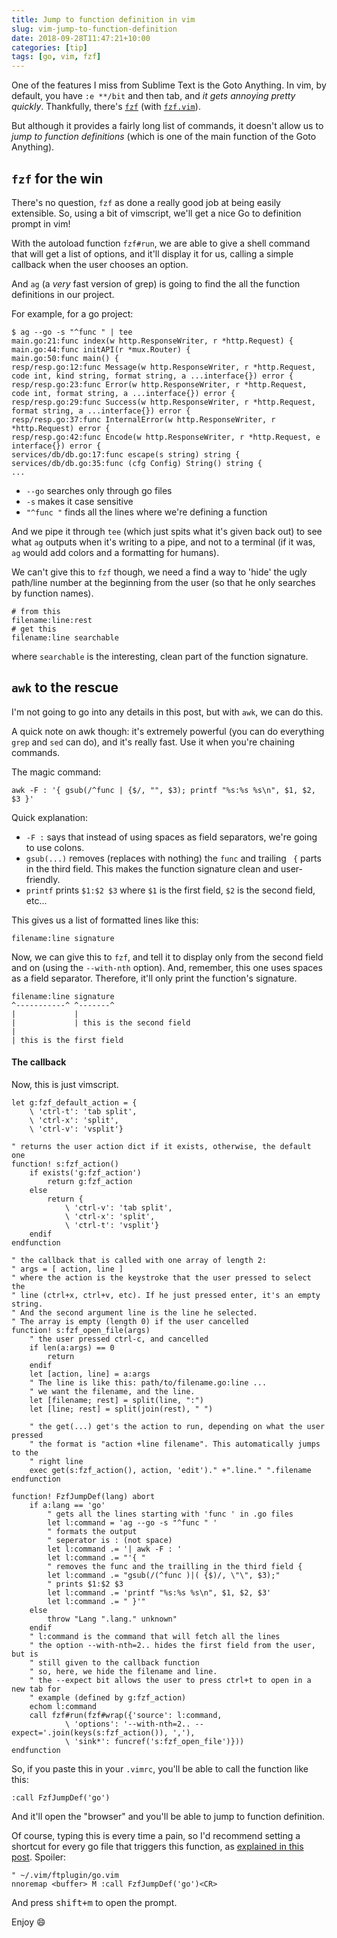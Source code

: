 ```yaml
---
title: Jump to function definition in vim
slug: vim-jump-to-function-definition
date: 2018-09-28T11:47:21+10:00
categories: [tip]
tags: [go, vim, fzf]
---
```


One of the features I miss from Sublime Text is the Goto Anything. In vim, by
default, you have `:e **/bit` and then tab, and *it gets annoying pretty
quickly*. Thankfully, there's [`fzf`][fzf] (with [`fzf.vim`][fzf.vim]).

But although it provides a fairly long list of commands, it doesn't allow us to
*jump to function definitions* (which is one of the main function of the Goto
Anything).

## `fzf` for the win

There's no question, `fzf` as done a really good job at being easily extensible.
So, using a bit of vimscript, we'll get a nice Go to definition prompt in vim!

With the autoload function `fzf#run`, we are able to give a shell command
that will get a list of options, and it'll display it for us, calling a simple
callback when the user chooses an option.

And `ag` (a *very* fast version of grep) is going to find the all the function
definitions in our project.

For example, for a go project:

```
$ ag --go -s "^func " | tee
main.go:21:func index(w http.ResponseWriter, r *http.Request) {
main.go:44:func initAPI(r *mux.Router) {
main.go:50:func main() {
resp/resp.go:12:func Message(w http.ResponseWriter, r *http.Request, code int, kind string, format string, a ...interface{}) error {
resp/resp.go:23:func Error(w http.ResponseWriter, r *http.Request, code int, format string, a ...interface{}) error {
resp/resp.go:29:func Success(w http.ResponseWriter, r *http.Request, format string, a ...interface{}) error {
resp/resp.go:37:func InternalError(w http.ResponseWriter, r *http.Request) error {
resp/resp.go:42:func Encode(w http.ResponseWriter, r *http.Request, e interface{}) error {
services/db/db.go:17:func escape(s string) string {
services/db/db.go:35:func (cfg Config) String() string {
...
```

- `--go` searches only through go files
- `-s` makes it case sensitive
- `"^func "` finds all the lines where we're defining a function

And we pipe it through `tee` (which just spits what it's given back out) to see
what `ag` outputs when it's writing to a pipe, and not to a terminal (if it was,
`ag` would add colors and a formatting for humans).

We can't give this to `fzf` though, we need a find a way to 'hide' the ugly
path/line number at the beginning from the user (so that he only searches by
function names).

```
# from this
filename:line:rest
# get this
filename:line searchable
```

where `searchable` is the interesting, clean part of the function signature.

## `awk` to the rescue

I'm not going to go into any details in this post, but with `awk`, we can do
this.

A quick note on awk though: it's extremely powerful (you can do everything
`grep` and `sed` can do), and it's really fast. Use it when you're chaining
commands.

The magic command:

```
awk -F : '{ gsub(/^func | {$/, "", $3); printf "%s:%s %s\n", $1, $2, $3 }'
```

Quick explanation:

- `-F :` says that instead of using spaces as field separators, we're going to
  use colons.
- `gsub(...)` removes (replaces with nothing) the `func` and trailing ` {` parts
  in the third field. This makes the function signature clean and user-friendly.
- `printf` prints `$1:$2 $3` where `$1` is the first field, `$2` is the second
  field, etc...

This gives us a list of formatted lines like this:

```
filename:line signature
```

Now, we can give this to `fzf`, and tell it to display only from the second
field and on (using the `--with-nth` option). And, remember, this one uses
spaces as a field separator.  Therefore, it'll only print the function's
signature.

```
filename:line signature
^-----------^ ^-------^
|             |
|             | this is the second field
|
| this is the first field
```


#### The callback

Now, this is just vimscript.

```vim
let g:fzf_default_action = {
    \ 'ctrl-t': 'tab split',
    \ 'ctrl-x': 'split',
    \ 'ctrl-v': 'vsplit'}

" returns the user action dict if it exists, otherwise, the default one
function! s:fzf_action()
    if exists('g:fzf_action')
        return g:fzf_action
    else
        return {
            \ 'ctrl-v': 'tab split',
            \ 'ctrl-x': 'split',
            \ 'ctrl-t': 'vsplit'}
    endif
endfunction

" the callback that is called with one array of length 2:
" args = [ action, line ]
" where the action is the keystroke that the user pressed to select the
" line (ctrl+x, ctrl+v, etc). If he just pressed enter, it's an empty string.
" And the second argument line is the line he selected.
" The array is empty (length 0) if the user cancelled
function! s:fzf_open_file(args)
    " the user pressed ctrl-c, and cancelled
    if len(a:args) == 0
        return
    endif
    let [action, line] = a:args
    " The line is like this: path/to/filename.go:line ...
    " we want the filename, and the line.
    let [filename; rest] = split(line, ":")
    let [line; rest] = split(join(rest), " ")

    " the get(...) get's the action to run, depending on what the user pressed
    " the format is "action +line filename". This automatically jumps to the
    " right line
    exec get(s:fzf_action(), action, 'edit')." +".line." ".filename
endfunction

function! FzfJumpDef(lang) abort
    if a:lang == 'go'
        " gets all the lines starting with 'func ' in .go files
        let l:command = 'ag --go -s "^func " '
        " formats the output
        " seperator is : (not space)
        let l:command .= '| awk -F : '
        let l:command .= "'{ "
        " removes the func and the trailling in the third field {
        let l:command .= "gsub(/(^func )|( {$)/, \"\", $3);"
        " prints $1:$2 $3
        let l:command .= 'printf "%s:%s %s\n", $1, $2, $3'
        let l:command .= " }'"
    else
        throw "Lang ".lang." unknown"
    endif
    " l:command is the command that will fetch all the lines
    " the option --with-nth=2.. hides the first field from the user, but is
    " still given to the callback function
    " so, here, we hide the filename and line.
    " the --expect bit allows the user to press ctrl+t to open in a new tab for
    " example (defined by g:fzf_action)
    echom l:command
    call fzf#run(fzf#wrap({'source': l:command,
            \ 'options': '--with-nth=2.. --expect='.join(keys(s:fzf_action()), ','),
            \ 'sink*': funcref('s:fzf_open_file')}))
endfunction
```

So, if you paste this in your `.vimrc`, you'll be able to call the function like
this:

```
:call FzfJumpDef('go')
```

And it'll open the "browser" and you'll be able to jump to function definition.

Of course, typing this is every time a pain, so I'd recommend setting a shortcut
for every go file that triggers this function, as [explained in this
post][ftplugin].  Spoiler:

```vim
" ~/.vim/ftplugin/go.vim
nnoremap <buffer> M :call FzfJumpDef('go')<CR>
```

And press <kbd>shift+m</kbd> to open the prompt.

Enjoy :smile:

[fzf]: https://github.com/junegunn/fzf
[fzf.vim]: https://github.com/junegunn/fzf.vim
[ftplugin]: /posts/vim-type-specific-settings
